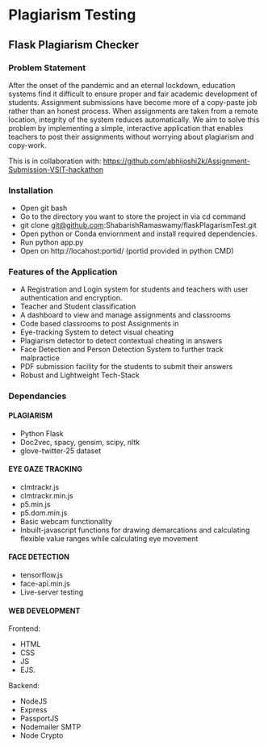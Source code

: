 # Plagiarism Testing

## Flask Plagiarism Checker

###  Problem Statement
After the onset of the pandemic and an eternal lockdown, education systems find it difficult to ensure proper and fair academic development of students. Assignment submissions have become more of a copy-paste job rather than an honest process. When assignments are taken from a remote location, integrity of the system reduces automatically. We aim to solve this problem by implementing a simple, interactive application that enables teachers to post their assignments without worrying about plagiarism and copy-work. 

This is in collaboration with:  https://github.com/abhijoshi2k/Assignment-Submission-VSIT-hackathon

### Installation
* Open git bash
* Go to the directory you want to store the project in via cd command
* git clone git@github.com:ShabarishRamaswamy/flaskPlagarismTest.git
* Open python or Conda enviornment and install required dependencies.
* Run python app.py
* Open on http://locahost:portid/ (portid provided in python CMD)

###  Features of the Application
* A Registration and Login system for students and teachers with user authentication and encryption.
* Teacher and Student classification
* A dashboard to view and manage assignments and classrooms
* Code based classrooms to post Assignments in 
* Eye-tracking System to detect visual cheating
* Plagiarism detector to detect contextual cheating in answers
* Face Detection and Person Detection System to further track malpractice
* PDF submission facility for the students to submit their answers
* Robust and Lightweight Tech-Stack

###  Dependancies
#### PLAGIARISM 
* Python Flask
* Doc2vec, spacy, gensim, scipy, nltk
* glove-twitter-25 dataset

#### EYE GAZE TRACKING
* clmtrackr.js
* clmtrackr.min.js
* p5.min.js
* p5.dom.min.js
* Basic webcam functionality
* Inbuilt-javascript functions for drawing demarcations and calculating flexible value ranges while calculating eye movement

#### FACE DETECTION
* tensorflow.js
* face-api.min.js
* Live-server testing

#### WEB DEVELOPMENT
Frontend: 
* HTML
* CSS
* JS
* EJS.

Backend:
* NodeJS
* Express
* PassportJS
* Nodemailer SMTP
* Node Crypto
